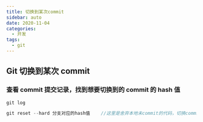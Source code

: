 ```yaml
---
title: 切换到某次commit
sidebar: auto
date: 2020-11-04
categories:
  - 开发
tags:
  - git
---
```


## Git 切换到某次 commit

### 查看 commit 提交记录，找到想要切换到的 commit 的 hash 值

```javascript
git log
```

```javascript
git reset --hard 分支对应的hash值    //这里是舍弃本地未commit的代码，切换commit，记得将本地修改的代码commit一下
```

